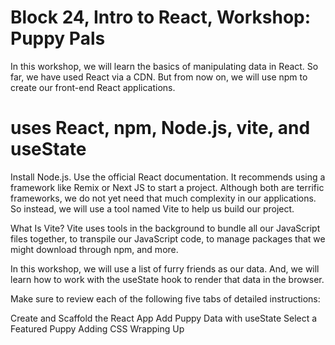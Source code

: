 # Block 24, Intro to React, Workshop: Puppy Pals
In this workshop, we will learn the basics of manipulating data in React. So far, we have used React via a CDN. But from now on, we will use npm to create our front-end React applications.

# uses React, npm, Node.js, vite, and useState

Install Node.js. Use the official React documentation. It recommends using a framework like Remix or Next JS to start a project. Although both are terrific frameworks, we do not yet need that much complexity in our applications. So instead, we will use a tool named Vite to help us build our project.

What Is Vite?
Vite uses tools in the background to bundle all our JavaScript files together, to transpile our JavaScript code, to manage packages that we might download through npm, and more.

In this workshop, we will use a list of furry friends as our data. And, we will learn how to work with the useState hook to render that data in the browser.

Make sure to review each of the following five tabs of detailed instructions: 

Create and Scaffold the React App
Add Puppy Data with useState
Select a Featured Puppy
Adding CSS
Wrapping Up


